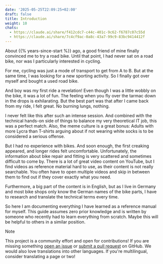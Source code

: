 ```yaml
---
date: '2025-05-25T22:09:25+02:00'
draft: false
title: Introduction
weight: 10
chats:
  - https://claude.ai/share/f412cdc7-c44c-401c-9c62-f6787c07c55d
  - https://claude.ai/share/7c4cf9ac-0a8c-43a7-99c9-83bc9414412f
---
```


About {{% years-since-start %}} ago, a good friend of mine finally convinced me to try a road bike.
Until that point, I had never sat on a road bike, nor was I particularly interested in cycling.

For me, cycling was just a mode of transport to get from A to B.
But at the same time, I was looking for a new sporting activity.
So I finally got over myself and bought a used road bike.

And boy was my first ride a revelation!
Even though I was a little wobbly on the bike, it was a lot of fun.
The feeling when you fly over the tarmac down in the drops is exhilarating.
But the best part was that after I came back from my ride, I felt great.
No burning lungs, nothing.

I never felt like this after such an intense session.
And combined with the technical hands-on side of things to balance my very theoretical IT job, this was a perfect match.
Also, the meme culture is a great bonus:
Adults with more Lycra than T-shirts arguing about if not wearing white socks is to be considered a serious offense.

But I had no experience with bikes.
And soon enough, the first creaking appeared, and longer rides felt uncomfortable.
Unfortunately, the information about bike repair and fitting is very scattered and sometimes difficult to come by.
There is a lot of great video content on YouTube, but I find videos as reference material hard to use, as their content is not really searchable.
You often have to open multiple videos and skip in between them to find out if they cover exactly what you need.

Furthermore, a big part of the content is in English, but as I live in Germany and most bike shops only know the German names of the bike parts, I have to research and translate the technical terms every time.

So here I am documenting everything I have learned as a reference manual for myself.
This guide assumes zero prior knowledge and is written by someone who recently had to learn everything from scratch.
Maybe this will be helpful to others in a similar position.

> [!NOTE]
> This project is a community effort and open for contributions!
> If you are missing something
> [open an issue](https://github.com/flokoe/bike-repair-guide/issues) or
> [submit a pull request](https://github.com/flokoe/bike-repair-guide/pulls) on GitHub.
> We would also love translations into other languages.
> If you're multilingual, consider translating a page or two!

